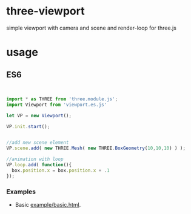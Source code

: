 # three-viewport
simple viewport with camera and scene and render-loop for three.js

# usage
## ES6

```javascript


import * as THREE from 'three.module.js';
import Viewport from 'viewport.es.js'

let VP = new Viewport();

VP.init.start();


//add new scene element
VP.scene.add( new THREE.Mesh( new THREE.BoxGeometry(10,10,10) ) );

//animation with loop
VP.loop.add( function(){
  box.position.x = box.position.x + .1
});

```

### Examples

- Basic [example/basic.html](https://i3ernie.github.io/three-viewport/examples/demo.es.html). 
